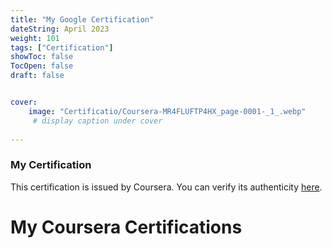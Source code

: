 ```yaml
---
title: "My Google Certification"
dateString: April 2023
weight: 101
tags: ["Certification"]
showToc: false
TocOpen: false
draft: false


cover:
    image: "Certificatio/Coursera-MR4FLUFTP4HX_page-0001-_1_.webp" 
     # display caption under cover
    
---
```

### My Certification

This certification is issued by Coursera. You can verify its authenticity [here](https://www.coursera.org/account/accomplishments/certificate/MR4FLUFTP4HX).



<!DOCTYPE html>
<html>
  <head>
    <title>My Coursera Certifications</title>
  </head>
  <body>
    <h1>My Coursera Certifications</h1>
    <div id="certifications"></div>
    <script src="script.js"></script>
  </body>
</html>

